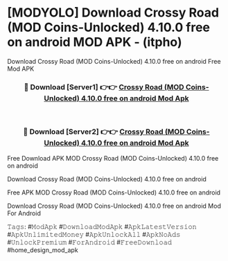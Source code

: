 # [MODYOLO] Download Crossy Road (MOD Coins-Unlocked) 4.10.0 free on android MOD APK - (itpho)
Download Crossy Road (MOD Coins-Unlocked) 4.10.0 free on android Free Mod APK

<div align="center">
<h3>🔴 Download [Server1] 👉👉 <a href="https://apk-comot.site?title=Crossy_Road_(MOD_Coins-Unlocked)_4.10.0_free_on_android">Crossy Road (MOD Coins-Unlocked) 4.10.0 free on android Mod Apk</a></h3><br>

<h3>🔴 Download [Server2] 👉👉 <a href="https://apk-comot.site?title=Crossy_Road_(MOD_Coins-Unlocked)_4.10.0_free_on_android">Crossy Road (MOD Coins-Unlocked) 4.10.0 free on android Mod Apk</a></h3>
</div>


Free Download APK MOD Crossy Road (MOD Coins-Unlocked) 4.10.0 free on android

Download Crossy Road (MOD Coins-Unlocked) 4.10.0 free on android 

Free APK MOD Crossy Road (MOD Coins-Unlocked) 4.10.0 free on android 

Download Crossy Road (MOD Coins-Unlocked) 4.10.0 free on android Mod For Android

𝚃𝚊𝚐𝚜: #𝙼𝚘𝚍𝙰𝚙𝚔 #𝙳𝚘𝚠𝚗𝚕𝚘𝚊𝚍𝙼𝚘𝚍𝙰𝚙𝚔 #𝙰𝚙𝚔𝙻𝚊𝚝𝚎𝚜𝚝𝚅𝚎𝚛𝚜𝚒𝚘𝚗 #𝙰𝚙𝚔𝚄𝚗𝚕𝚒𝚖𝚒𝚝𝚎𝚍𝙼𝚘𝚗𝚎𝚢 #𝙰𝚙𝚔𝚄𝚗𝚕𝚘𝚌𝚔𝙰𝚕𝚕 #𝙰𝚙𝚔𝙽𝚘𝙰𝚍𝚜 #𝚄𝚗𝚕𝚘𝚌𝚔𝙿𝚛𝚎𝚖𝚒𝚞𝚖 #𝙵𝚘𝚛𝙰𝚗𝚍𝚛𝚘𝚒𝚍 #𝙵𝚛𝚎𝚎𝙳𝚘𝚠𝚗𝚕𝚘𝚊𝚍 #home_design_mod_apk